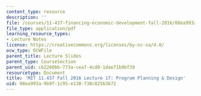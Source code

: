 ```yaml
---
content_type: resource
description: ''
file: /courses/11-437-financing-economic-development-fall-2016/08ea993a9b9f1c95e138738c02563672_MIT11_437F16_Lec17.pdf
file_type: application/pdf
learning_resource_types:
- Lecture Notes
license: https://creativecommons.org/licenses/by-nc-sa/4.0/
ocw_type: OCWFile
parent_title: Lecture Slides
parent_type: CourseSection
parent_uid: c62260bb-773a-cea7-4cd0-1dae71b9bf39
resourcetype: Document
title: 'MIT 11.437 Fall 2016 Lecture 17: Program Planning & Design'
uid: 08ea993a-9b9f-1c95-e138-738c02563672
---
```

